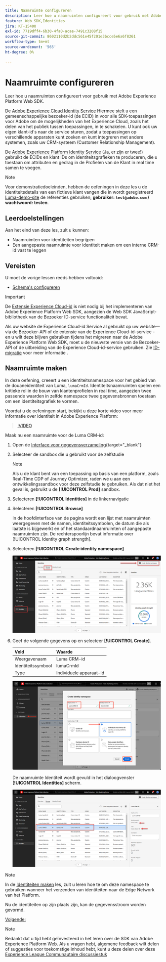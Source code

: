 ```yaml
---
title: Naamruimte configureren
description: Leer hoe u naamruimten configureert voor gebruik met Adobe Experience Platform Web SDK. Deze les maakt deel uit van de Zelfstudie Adobe Experience Cloud met Web SDK implementeren.
feature: Web SDK,Identities
jira: KT-15400
exl-id: 7719dff4-6b30-4fa0-acae-7491c3208f15
source-git-commit: 8602110d2b2ddc561e45f201e3bcce5e6a6f8261
workflow-type: tm+mt
source-wordcount: '565'
ht-degree: 0%

---
```


# Naamruimte configureren

Leer hoe u naamruimten configureert voor gebruik met Adobe Experience Platform Web SDK.

De [Adobe Experience Cloud Identity Service](https://experienceleague.adobe.com/en/docs/id-service/using/home) Hiermee stelt u een gemeenschappelijke bezoeker-id (de ECID) in voor alle SDK-toepassingen voor Adobe om de mogelijkheden van het Experience Cloud, zoals het delen van het publiek tussen toepassingen, in te schakelen. U kunt ook uw eigen klant-id&#39;s naar de service sturen, zodat u toepassingen op verschillende apparaten kunt zoeken en kunt integreren met andere systemen, zoals uw CRM-systeem (Customer Relationship Management).

De [Adobe Experience Platform Identity Service](https://experienceleague.adobe.com/en/docs/experience-platform/identity/home) (Ja, er zijn er twee!) gebruikt de ECIDs en klant IDs om identiteitsgrafieken te produceren, die u toestaan om attributen en gedrag in de Profielen van de Klant in real time samen te voegen.

>[!NOTE]
>
> Voor demonstratiedoeleinden, hebben de oefeningen in deze les u de identiteitsdetails van een fictieve klant vangen die in wordt geregistreerd [Luma-demo-site](https://luma.enablementadobe.com/content/luma/us/en.html) de referenties gebruiken, **gebruiker: `test@adobe.com` / wachtwoord: testen**.

## Leerdoelstellingen

Aan het eind van deze les, zult u kunnen:

* Naamruimten voor identiteiten begrijpen
* Een aangepaste naamruimte voor identiteit maken om een interne CRM-id vast te leggen


## Vereisten

U moet de vorige lessen reeds hebben voltooid:

* [Schema&#39;s configureren](configure-schemas.md)

>[!IMPORTANT]
>
>De [Extensie Experience Cloud-id](https://exchange.adobe.com/apps/ec/100160/adobe-experience-cloud-id-launch-extension) is niet nodig bij het implementeren van Adobe Experience Platform Web SDK, aangezien de Web SDK JavaScript-bibliotheek van de Bezoeker ID-service functionaliteit bevat.
>
> Als uw website de Experience Cloud-id Service al gebruikt op uw website—via de Bezoeker-API of de extensie van de Experience Cloud-id-service - en u wilt deze blijven gebruiken tijdens het migreren naar de Adobe Experience Platform Web SDK, moet u de nieuwste versie van de Bezoeker-API of de uitbreiding van de Experience Cloud-id-service gebruiken. Zie [ID-migratie](https://experienceleague.adobe.com/en/docs/experience-platform/edge/identity/overview) voor meer informatie .

## Naamruimte maken

In deze oefening, creeert u een identiteitsnamespace voor het gebied van de douaneidentiteit van Luma, `lumaCrmId`. Identiteitsnaamruimten spelen een kritieke rol in de bouw van klantenprofielen in real time, aangezien twee passende waarden in zelfde namespace twee gegevensbronnen toestaan om een identiteitsgrafiek te vormen.

Voordat u de oefeningen start, bekijkt u deze korte video voor meer informatie over identiteit in Adobe Experience Platform:

>[!VIDEO](https://video.tv.adobe.com/v/27841?learn=on)

Maak nu een naamruimte voor de Luma CRM-id:

1. Open de [Interface voor gegevensverzameling](https://launch.adobe.com/){target="_blank"}
1. Selecteer de sandbox die u gebruikt voor de zelfstudie

   >[!NOTE]
   >
   >Als u de klant bent van een toepassing op basis van een platform, zoals Real-Time CDP of Journey Optimizer, raden we u aan een ontwikkelingssandbox voor deze zelfstudie te gebruiken. Als dat niet het geval is, gebruikt u de **[!UICONTROL Prod]** sandbox.

1. Selecteren **[!UICONTROL Identities]** in de linkernavigatie
1. Selecteren **[!UICONTROL Browse]**

   In de hoofdinterface van de pagina wordt een lijst met naamruimten weergegeven met de namen, identiteitssymbolen, de datum die als laatste is bijgewerkt en of het standaardnaamruimten of aangepaste naamruimten zijn. De rechterspoorlijn bevat informatie over [!UICONTROL Identity graph strength].

1. Selecteren **[!UICONTROL Create identity namespace]**

   ![Identiteiten weergeven](assets/configure-identities-screen.png)

1. Geef de volgende gegevens op en selecteer **[!UICONTROL Create]**.

   | Veld | Waarde |
   |---------------|-----------|
   | Weergavenaam | Luma CRM-id |
   | Identiteitssymbool | lumaCrmId |
   | Type | Individuele apparaat-id |


   ![Naamruimten maken](assets/identities-create-namespace.png)


   De naamruimte Identiteit wordt gevuld in het dialoogvenster **[!UICONTROL Identities]** scherm.

   ![Naamruimten maken](assets/configure-identities-namespace-lumaCrmId.png)


>[!NOTE]
>
> In de [Identiteiten maken](create-identities.md) les, zult u leren hoe te om deze namespace te gebruiken wanneer het verzenden van identiteiten naar de Edge Network van het Platform.

Nu de identiteiten op zijn plaats zijn, kan de gegevensstroom worden gevormd.

[Volgende: ](configure-datastream.md)

>[!NOTE]
>
>Bedankt dat u tijd hebt geïnvesteerd in het leren over de SDK van Adobe Experience Platform Web. Als u vragen hebt, algemene feedback wilt delen of suggesties voor toekomstige inhoud hebt, kunt u deze delen over deze [Experience League Communautaire discussiestuk](https://experienceleaguecommunities.adobe.com/t5/adobe-experience-platform-data/tutorial-discussion-implement-adobe-experience-cloud-with-web/td-p/444996)
